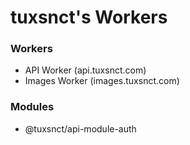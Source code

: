 # tuxsnct's Workers

### Workers
- API Worker (api.tuxsnct.com)
- Images Worker (images.tuxsnct.com)

### Modules
- @tuxsnct/api-module-auth
